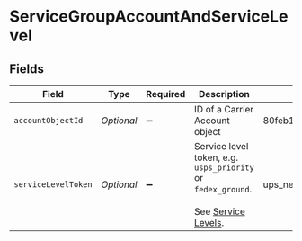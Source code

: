 # ServiceGroupAccountAndServiceLevel


## Fields

| Field                                                                                                                  | Type                                                                                                                   | Required                                                                                                               | Description                                                                                                            | Example                                                                                                                |
| ---------------------------------------------------------------------------------------------------------------------- | ---------------------------------------------------------------------------------------------------------------------- | ---------------------------------------------------------------------------------------------------------------------- | ---------------------------------------------------------------------------------------------------------------------- | ---------------------------------------------------------------------------------------------------------------------- |
| `accountObjectId`                                                                                                      | *Optional<String>*                                                                                                     | :heavy_minus_sign:                                                                                                     | ID of a Carrier Account object                                                                                         | 80feb1633d4a43c898f0058506cfd82d                                                                                       |
| `serviceLevelToken`                                                                                                    | *Optional<String>*                                                                                                     | :heavy_minus_sign:                                                                                                     | Service level token, e.g. `usps_priority` or `fedex_ground`.<br><br/>See <a href="#tag/Service-Levels">Service Levels</a>. | ups_next_day_air_saver                                                                                                 |